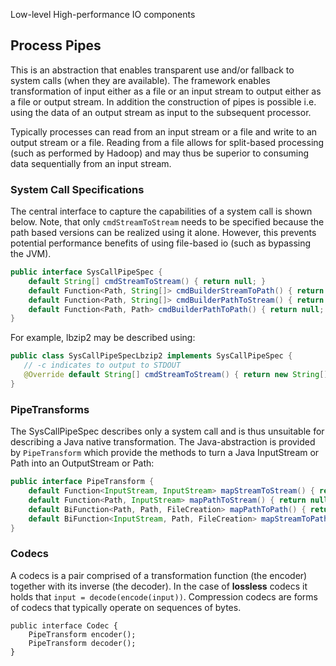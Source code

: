 Low-level High-performance IO components



## Process Pipes
This is an abstraction that enables transparent use and/or fallback to system calls (when they are available).
The framework enables transformation of input either as a file or an input stream to output either as a file or output stream.
In addition the construction of pipes is possible i.e. using the data of an output stream as input to the subsequent processor.


Typically processes can read from an input stream or a file and write to an output stream or a file.
Reading from a file allows for split-based processing (such as performed by Hadoop) and may thus be superior to consuming data
sequentially from an input stream.



### System Call Specifications
The central interface to capture the capabilities of a system call is shown below.
Note, that only `cmdStreamToStream` needs to be specified because the path based versions can be realized using it alone.
However, this prevents potential performance benefits of using file-based io (such as bypassing the JVM).


```java
public interface SysCallPipeSpec {
    default String[] cmdStreamToStream() { return null; }
    default Function<Path, String[]> cmdBuilderStreamToPath() { return null; }
    default Function<Path, String[]> cmdBuilderPathToStream() { return null; }
    default Function<Path, Path> cmdBuilderPathToPath() { return null; }
}
```


For example, lbzip2 may be described using:
```java
public class SysCallPipeSpecLbzip2 implements SysCallPipeSpec {
   // -c indicates to output to STDOUT
   @Override default String[] cmdStreamToStream() { return new String[]{"/usr/bin/lbzip2", "-c"}; }
}
```


### PipeTransforms
The SysCallPipeSpec describes only a system call and is thus unsuitable for describing a Java native transformation.
The Java-abstraction is provided by `PipeTransform` which provide the methods to turn a Java InputStream or Path into an OutputStream or Path:

```java
public interface PipeTransform {
    default Function<InputStream, InputStream> mapStreamToStream() { return null; }
    default Function<Path, InputStream> mapPathToStream() { return null; }
    default BiFunction<Path, Path, FileCreation> mapPathToPath() { return null; }
    default BiFunction<InputStream, Path, FileCreation> mapStreamToPath() { return null; }
}
```

### Codecs
A codecs is a pair comprised of a transformation function (the encoder) together with its inverse (the decoder).
In the case of **lossless** codecs it holds that `input = decode(encode(input))`.
Compression codecs are forms of codecs that typically operate on sequences of bytes.

```
public interface Codec {
    PipeTransform encoder();
    PipeTransform decoder();
}

```




